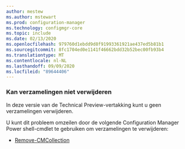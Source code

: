```yaml
---
author: mestew
ms.author: mstewart
ms.prod: configuration-manager
ms.technology: configmgr-core
ms.topic: include
ms.date: 02/13/2020
ms.openlocfilehash: 979760d1ebdd9d8f91993361921ae437ed5b81b1
ms.sourcegitcommit: 8fc1704ed0e1141f46662bdd32b52bec00fb93b4
ms.translationtype: MT
ms.contentlocale: nl-NL
ms.lasthandoff: 09/09/2020
ms.locfileid: "89644406"
---
```

### <a name="cant-delete-collections"></a><a name="ki_coll"></a> Kan verzamelingen niet verwijderen

<!--6245446-->
In deze versie van de Technical Preview-vertakking kunt u geen verzamelingen verwijderen.

U kunt dit probleem omzeilen door de volgende Configuration Manager Power shell-cmdlet te gebruiken om verzamelingen te verwijderen:

- [Remove-CMCollection](/powershell/module/configurationmanager/remove-cmcollection)